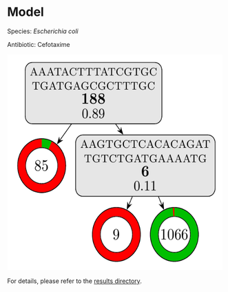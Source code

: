 
# Model

Species: *Escherichia coli*

Antibiotic: Cefotaxime

<img src="./model.png" width=500 height=500 />

For details, please refer to the [results directory](../../../../../results/cart_b/escherichia%20coli/cefotaxime/repeat_9/).

